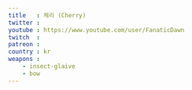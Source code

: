 ```yaml
---
title   : 체리 (Cherry)
twitter : 
youtube : https://www.youtube.com/user/FanaticDawn
twitch  : 
patreon : 
country : kr
weapons :
    - insect-glaive
    - bow
---
```


